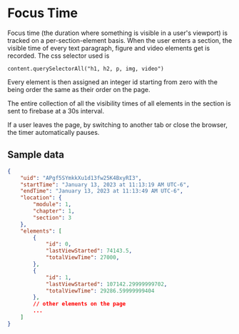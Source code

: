 # Focus Time

Focus time (the duration where something is visible in a user's viewport) is tracked on a per-section-element basis. When the user enters a section, the visible time of every text paragraph, figure and video elements get is recorded. The css selector used is

```
content.querySelectorAll("h1, h2, p, img, video")
```

Every element is then assigned an integer id starting from zero with the being order the same as their order on the page.

The entire collection of all the visibility times of all elements in the section is sent to firebase at a 30s interval.

If a user leaves the page, by switching to another tab or close the browser, the timer automatically pauses.

## Sample data

```json
{
    "uid": "APgf5SYmkkXu1d13fw25K4BxyRI3",
    "startTime": "January 13, 2023 at 11:13:19 AM UTC-6",
    "endTime": "January 13, 2023 at 11:13:49 AM UTC-6",
    "location": {
        "module": 1,
        "chapter": 1,
        "section": 3
    },
    "elements": [
        {
            "id": 0,
            "lastViewStarted": 74143.5,
            "totalViewTime": 27000,
        },
        {
            "id": 1,
            "lastViewStarted": 107142.29999999702,
            "totalViewTime": 29286.59999999404
        },
        // other elements on the page
        ...
    ]
}
```